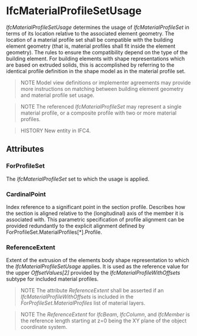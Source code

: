 # IfcMaterialProfileSetUsage

_IfcMaterialProfileSetUsage_ determines the usage of _IfcMaterialProfileSet_ in terms of its location relative to the associated element geometry. The location of a material profile set shall be compatible with the building element geometry (that is, material profiles shall fit inside the element geometry). The rules to ensure the compatibility depend on the type of the building element. For building elements with shape representations which are based on extruded solids, this is accomplished by referring to the identical profile definition in the shape model as in the material profile set.
<!-- end of short definition -->

> NOTE Model view definitions or implementer agreements may provide more instructions on matching between building element geometry and material profile set usage.

> NOTE The referenced _IfcMaterialProfileSet_ may represent a single material profile, or a composite profile with two or more material profiles.

> HISTORY New entity in IFC4.

## Attributes

### ForProfileSet
The _IfcMaterialProfileSet_ set to which the usage is applied.

### CardinalPoint
Index reference to a significant point in the section profile. Describes how the section is aligned relative to the (longitudinal) axis of the member it is associated with. This parametric specification of profile alignment can be provided redundantly to the explicit alignment defined by ForProfileSet.MaterialProfiles[\*].Profile.

### ReferenceExtent
Extent of the extrusion of the elements body shape representation to which the _IfcMaterialProfileSetUsage_ applies. It is used as the reference value for the upper _OffsetValues[2]_ provided by the _IfcMaterialProfileWithOffsets_ subtype for included material profiles.

> NOTE The attribute _ReferenceExtent_ shall be asserted if an _IfcMaterialProfileWithOffsets_ is included in the _ForProfileSet.MaterialProfiles_ list of material layers.

> NOTE The _ReferenceExtent_ for _IfcBeam_, _IfcColumn_, and _IfcMember_ is the reference length starting at z=0 being the XY plane of the object coordinate system.
